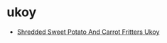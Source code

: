 # ukoy

 * [Shredded Sweet Potato And Carrot Fritters Ukoy](../index/s/shredded-sweet-potato-and-carrot-fritters-ukoy.json)
